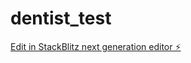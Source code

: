 # dentist_test

[Edit in StackBlitz next generation editor ⚡️](https://stackblitz.com/~/github.com/amyna-se/dentist_test)